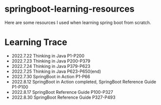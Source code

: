 # springboot-learning-resources
Here are some resources I used when learning spring boot from scratch.
# Learning Trace
* 2022.7.22 Thinking in Java P1-P200
* 2022.7.23 Thinking in Java P200-P379
* 2022.7.24 Thinking in Java P379-P623
* 2022.7.25 Thinking in Java P623-P650(end)
* 2022.7.30 SpringBoot in Action P1-P66
* 2022.8.12 SpringBoot in Action completed, SpringBoot Reference Guide P1-P100
* 2022.8.17 SpringBoot Reference Guide P100-P327
* 2022.8.30 SpringBoot Reference Guide P327-P493